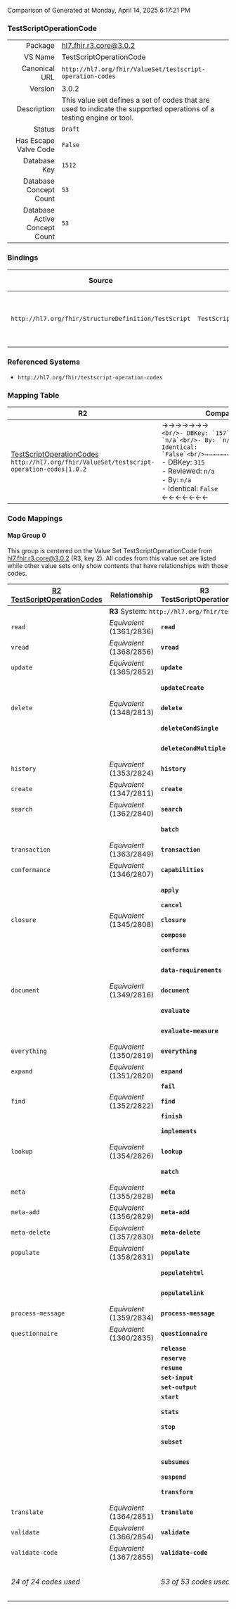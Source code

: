 Comparison of 
Generated at Monday, April 14, 2025 6:17:21 PM

### TestScriptOperationCode

|      |     |
| ---: | --- |
| Package | hl7.fhir.r3.core@3.0.2 |
| VS Name | TestScriptOperationCode |
| Canonical URL | `http://hl7.org/fhir/ValueSet/testscript-operation-codes` |
| Version | 3.0.2 |
| Description | This value set defines a set of codes that are used to indicate the supported operations of a testing engine or tool. |
| Status | `Draft` |
| Has Escape Valve Code | `False` |
| Database Key | `1512` |
| Database Concept Count | `53` |
| Database Active Concept Count | `53` |
### Bindings

| Source | Element | Binding | Strength | Element Short |
| ------ | ------- | ------- | -------- | ------------- |
| `http://hl7.org/fhir/StructureDefinition/TestScript` | `TestScript.setup.action.operation.type` | `http://hl7.org/fhir/ValueSet/testscript-operation-codes` | `Extensible` | The operation code type that will be executed |

### Referenced Systems

* `http://hl7.org/fhir/testscript-operation-codes`
### Mapping Table

| R2 | Comparison | R3 | Comparison | R4 | Comparison | R4B | Comparison | R5
| --- | --- | --- | --- | --- | --- | --- | --- | ---
| [TestScriptOperationCodes](/docs/R2/ValueSets/TestScriptOperationCodes.md)<br/> `http://hl7.org/fhir/ValueSet/testscript-operation-codes\|1.0.2` | →→→→→→→<br/>``<br/>- DBKey: `157`<br/>- Reviewed: `n/a`<br/>- By: `n/a`<br/>- Identical: `False`<br/>→→→→→→→<hr/>←←←←←←←<br/>``<br/>- DBKey: `315`<br/>- Reviewed: `n/a`<br/>- By: `n/a`<br/>- Identical: `False`<br/>←←←←←←←| [TestScriptOperationCode](/docs/R3/ValueSets/TestScriptOperationCode.md)<br/> `http://hl7.org/fhir/ValueSet/testscript-operation-codes\|3.0.2` | →→→→→→→<br/>``<br/>- DBKey: `537`<br/>- Reviewed: `n/a`<br/>- By: `n/a`<br/>- Identical: `False`<br/>→→→→→→→<hr/>←←←←←←←<br/>``<br/>- DBKey: `759`<br/>- Reviewed: `n/a`<br/>- By: `n/a`<br/>- Identical: `False`<br/>←←←←←←←| [TestScriptOperationCode](/docs/R4/ValueSets/TestScriptOperationCode.md)<br/> `http://hl7.org/fhir/ValueSet/testscript-operation-codes\|4.0.1` | <br/>*no map*<br/><hr/><br/>*no map*<br/>| | | | 
### Code Mappings


#### Map Group 0

This group is centered on the Value Set TestScriptOperationCode from hl7.fhir.r3.core@3.0.2 (R3, key 2).
All codes from this value set are listed while other value sets only show contents that have relationships with those codes.

| [R2 TestScriptOperationCodes](/docs/R2/ValueSets/TestScriptOperationCodes.md)| Relationship | R3 TestScriptOperationCode| Relationship | [R4 TestScriptOperationCode](/docs/R4/ValueSets/TestScriptOperationCode.md)| Relationship | *No Map* | Relationship | *No Map* 
| --- | --- | --- | --- | --- | --- | --- | --- | ---
| <td colspan="8">**R3** System: `http://hl7.org/fhir/testscript-operation-codes`
| `read`| _Equivalent_ <br/>(1361/2836)| **`read`**| _Equivalent_ <br/>(5022/7367)| `read`| | | | | 
| `vread`| _Equivalent_ <br/>(1368/2856)| **`vread`**| _Equivalent_ <br/>(5042/7379)| `vread`| | | | | 
| `update`| _Equivalent_ <br/>(1365/2852)| **`update`**| _Equivalent_ <br/>(5038/7375)| `update`| | | | | 
| | | **`updateCreate`**| _Equivalent_ <br/>(5039/7376)| `updateCreate`| | | | | 
| `delete`| _Equivalent_ <br/>(1348/2813)| **`delete`**| _Equivalent_ <br/>(4999/7342)| `delete`| | | | | 
| | | **`deleteCondSingle`**| _Equivalent_ <br/>(5001/7344)| `deleteCondSingle`| | | | | 
| | | **`deleteCondMultiple`**| _Equivalent_ <br/>(5000/7343)| `deleteCondMultiple`| | | | | 
| `history`| _Equivalent_ <br/>(1353/2824)| **`history`**| _Equivalent_ <br/>(5010/7353)| `history`| | | | | 
| `create`| _Equivalent_ <br/>(1347/2811)| **`create`**| _Equivalent_ <br/>(4997/7340)| `create`| | | | | 
| `search`| _Equivalent_ <br/>(1362/2840)| **`search`**| _Equivalent_ <br/>(5026/7368)| `search`| | | | | 
| | | **`batch`**| _Equivalent_ <br/>(4991/7336)| `batch`| | | | | 
| `transaction`| _Equivalent_ <br/>(1363/2849)| **`transaction`**| _Equivalent_ <br/>(5035/7372)| `transaction`| | | | | 
| `conformance`| _Equivalent_ <br/>(1346/2807)| **`capabilities`**| _Equivalent_ <br/>(4993/7337)| `capabilities`| | | | | 
| | | **`apply`**| _Equivalent_ <br/>(4990/7335)| `apply`| | | | | 
| | | **`cancel`**| | | | | | | 
| `closure`| _Equivalent_ <br/>(1345/2808)| **`closure`**| _Equivalent_ <br/>(4994/7338)| `closure`| | | | | 
| | | **`compose`**| | | | | | | 
| | | **`conforms`**| _Equivalent_ <br/>(4996/7339)| `conforms`| | | | | 
| | | **`data-requirements`**| _Equivalent_ <br/>(4998/7341)| `data-requirements`| | | | | 
| `document`| _Equivalent_ <br/>(1349/2816)| **`document`**| _Equivalent_ <br/>(5002/7345)| `document`| | | | | 
| | | **`evaluate`**| _Equivalent_ <br/>(5003/7346)| `evaluate`| | | | | 
| | | **`evaluate-measure`**| _Equivalent_ <br/>(5004/7347)| `evaluate-measure`| | | | | 
| `everything`| _Equivalent_ <br/>(1350/2819)| **`everything`**| _Equivalent_ <br/>(5005/7348)| `everything`| | | | | 
| `expand`| _Equivalent_ <br/>(1351/2820)| **`expand`**| _Equivalent_ <br/>(5006/7349)| `expand`| | | | | 
| | | **`fail`**| | | | | | | 
| `find`| _Equivalent_ <br/>(1352/2822)| **`find`**| _Equivalent_ <br/>(5008/7350)| `find`| | | | | 
| | | **`finish`**| | | | | | | 
| | | **`implements`**| _Equivalent_ <br/>(5011/7354)| `implements`| | | | | 
| `lookup`| _Equivalent_ <br/>(1354/2826)| **`lookup`**| _Equivalent_ <br/>(5012/7356)| `lookup`| | | | | 
| | | **`match`**| _Equivalent_ <br/>(5013/7357)| `match`| | | | | 
| `meta`| _Equivalent_ <br/>(1355/2828)| **`meta`**| _Equivalent_ <br/>(5014/7358)| `meta`| | | | | 
| `meta-add`| _Equivalent_ <br/>(1356/2829)| **`meta-add`**| _Equivalent_ <br/>(5015/7359)| `meta-add`| | | | | 
| `meta-delete`| _Equivalent_ <br/>(1357/2830)| **`meta-delete`**| _Equivalent_ <br/>(5016/7360)| `meta-delete`| | | | | 
| `populate`| _Equivalent_ <br/>(1358/2831)| **`populate`**| _Equivalent_ <br/>(5017/7362)| `populate`| | | | | 
| | | **`populatehtml`**| _Equivalent_ <br/>(5018/7363)| `populatehtml`| | | | | 
| | | **`populatelink`**| _Equivalent_ <br/>(5019/7364)| `populatelink`| | | | | 
| `process-message`| _Equivalent_ <br/>(1359/2834)| **`process-message`**| _Equivalent_ <br/>(5020/7365)| `process-message`| | | | | 
| `questionnaire`| _Equivalent_ <br/>(1360/2835)| **`questionnaire`**| _Equivalent_ <br/>(5021/7366)| `questionnaire`| | | | | 
| | | **`release`**| | | | | | | 
| | | **`reserve`**| | | | | | | 
| | | **`resume`**| | | | | | | 
| | | **`set-input`**| | | | | | | 
| | | **`set-output`**| | | | | | | 
| | | **`start`**| | | | | | | 
| | | **`stats`**| _Equivalent_ <br/>(5030/7369)| `stats`| | | | | 
| | | **`stop`**| | | | | | | 
| | | **`subset`**| _Equivalent_ <br/>(5032/7370)| `subset`| | | | | 
| | | **`subsumes`**| _Equivalent_ <br/>(5033/7371)| `subsumes`| | | | | 
| | | **`suspend`**| | | | | | | 
| | | **`transform`**| _Equivalent_ <br/>(5036/7373)| `transform`| | | | | 
| `translate`| _Equivalent_ <br/>(1364/2851)| **`translate`**| _Equivalent_ <br/>(5037/7374)| `translate`| | | | | 
| `validate`| _Equivalent_ <br/>(1366/2854)| **`validate`**| _Equivalent_ <br/>(5040/7377)| `validate`| | | | | 
| `validate-code`| _Equivalent_ <br/>(1367/2855)| **`validate-code`**| _Equivalent_ <br/>(5041/7378)| `validate-code`| | | | | 
| *24 of 24 codes used* | | *53 of 53 codes used* | | *41 of 45 codes used* <br/>remaining codes:<br/>`find-matches`, `graphql`, `lastn`, `patch`| | | | 

